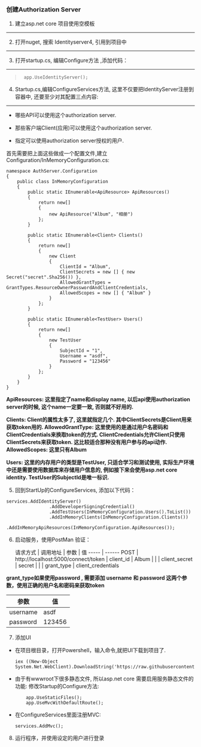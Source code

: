 ### 创建Authorization Server


1. 建立asp.net core 项目使用空模板
---------------------------------

2. 打开nuget, 搜索 Identityserver4, 引用到项目中
-----------------------------------
3. 打开startup.cs, 编辑Configure方法 ,添加代码：
-----------------------------------------
 > ```
 >	app.UseIdentityServer();
 > ```
4. Startup.cs,编辑ConfigureServices方法, 这里不仅要把IdentityServer注册到容器中, 还要至少对其配置三点内容:
---------------------------------------------------
 - 哪些API可以使用这个authorization server.

 - 那些客户端Client(应用)可以使用这个authorization server.

 - 指定可以使用authorization server授权的用户.

首先需要把上面这些做成一个配置文件,建立Configuration/InMemoryConfiguration.cs:
```
namespace AuthServer.Configuration
{
    public class InMemoryConfiguration
    {
        public static IEnumerable<ApiResource> ApiResources()
        {
            return new[]
            {
                new ApiResource("Album", "相册")
            };
        }

        public static IEnumerable<Client> Clients()
        {
            return new[]
            {
                new Client
                {
                    ClientId = "Album",
                    ClientSecrets = new [] { new Secret("secret".Sha256()) },
                    AllowedGrantTypes = GrantTypes.ResourceOwnerPasswordAndClientCredentials,
                    AllowedScopes = new [] { "Album" }
                }
            };
        }

        public static IEnumerable<TestUser> Users()
        {
            return new[]
            {
                new TestUser
                {
                    SubjectId = "1",
                    Username = "asdf",
                    Password = "123456"
                }
            };
        }
    }
}
```

**ApiResources: 这里指定了name和display name, 以后api使用authorization server的时候, 这个name一定要一致, 否则就不好用的.**

**Clients: Client的属性太多了, 这里就指定几个. 其中ClientSecrets是Client用来获取token用的. AllowedGrantType: 这里使用的是通过用户名密码和ClientCredentials来换取token的方式. ClientCredentials允许Client只使用ClientSecrets来获取token. 这比较适合那种没有用户参与的api动作. AllowedScopes: 这里只有Album**

**Users: 这里的内存用户的类型是TestUser, 只适合学习和测试使用, 实际生产环境中还是需要使用数据库来存储用户信息的, 例如接下来会使用asp.net core identity. TestUser的SubjectId是唯一标识.**


5. 回到StartUp的ConfigureServices, 添加以下代码：

```
services.AddIdentityServer()
                .AddDeveloperSigningCredential()
                .AddTestUsers(InMemoryConfiguration.Users().ToList())
                .AddInMemoryClients(InMemoryConfiguration.Clients())
                .AddInMemoryApiResources(InMemoryConfiguration.ApiResources());
``` 
6. 启动服务，使用PostMan 验证：

   请求方式  |   调用地址                                 | 参数          |  值
-----       | ------
POST        | http://localhost:5000/connect/token       | client_id     | Album
|           |                                           | client_secret | secret
|           |                                           | grant_type    | client_credentials


**grant_type如果使用password , 需要添加 username 和 password 这两个参数，使用正确的用户名和密码来获取token**
  
   参数  |   值
-------- | ----------
username  |  asdf
password  |  123456

7. 添加UI
 - 在项目根目录，打开Powershell，输入命令,就把UI下载到项目了.
	```
	iex ((New-Object System.Net.WebClient).DownloadString('https://raw.githubusercontent.com/IdentityServer/IdentityServer4.Quickstart.UI/release/get.ps1'))
	```
 - 由于有wwwroot下很多静态文件, 所以asp.net core 需要启用服务静态文件的功能: 修改Startup的Configure方法:
	```
		app.UseStaticFiles();
		app.UseMvcWithDefaultRoute();
	```
 - 在ConfigureServices里面注册MVC:
	```
	services.AddMvc();
	```
8. 运行程序，并使用设定的用户进行登录

                                                        
